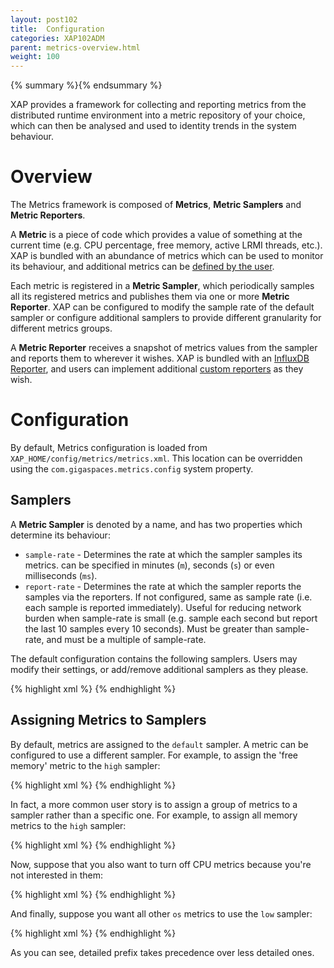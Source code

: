 ```yaml
---
layout: post102
title:  Configuration
categories: XAP102ADM
parent: metrics-overview.html
weight: 100
---
```


{% summary %}{% endsummary %}

XAP provides a framework for collecting and reporting metrics from the distributed runtime environment into a metric repository of your choice, which can then be analysed and used to identity trends in the system behaviour.

# Overview

The Metrics framework is composed of **Metrics**, **Metric Samplers** and **Metric Reporters**.

A **Metric** is a piece of code which provides a value of something at the current time (e.g. CPU percentage, free memory, active LRMI threads, etc.). XAP is bundled with an abundance of metrics which can be used to monitor its behaviour, and additional metrics can be [defined by the user](./metrics-user-defined.html).

Each metric is registered in a **Metric Sampler**, which periodically samples all its registered metrics and publishes them via one or more **Metric Reporter**. XAP can be configured to modify the sample rate of the default sampler or configure additional samplers to provide different granularity for different metrics groups.

A **Metric Reporter** receives a snapshot of metrics values from the sampler and reports them to wherever it wishes. XAP is bundled with an [InfluxDB Reporter](./metrics-influxdb-reporter.html), and users can implement additional [custom reporters](./metrics-custom-reporter.html) as they wish.

# Configuration

By default, Metrics configuration is loaded from `XAP_HOME/config/metrics/metrics.xml`. This location can be overridden using the `com.gigaspaces.metrics.config` system property.

## Samplers

A **Metric Sampler** is denoted by a name, and has two properties which determine its behaviour:

* `sample-rate` - Determines the rate at which the sampler samples its metrics. can be specified in minutes (`m`), seconds (`s`) or even milliseconds (`ms`).
* `report-rate` - Determines the rate at which the sampler reports the samples via the reporters. If not configured, same as sample rate (i.e. each sample is reported immediately). Useful for reducing network burden when sample-rate is small (e.g. sample each second but report the last 10 samples every 10 seconds). Must be greater than sample-rate, and must be a multiple of sample-rate.

The default configuration contains the following samplers. Users may modify their settings, or add/remove additional samplers as they please.

{% highlight xml %}
<metrics-configuration>
    <!-- define which sampling rates can be assigned to a metric -->
    <samplers>
        <!-- 'default' is configured to sample (and report) its metrics every 5 seconds -->
        <sampler name="default" sample-rate="5s" />
        <!-- 'high' is configured to sample its metrics every second, and report in batch every 5 seconds -->
        <sampler name="high" sample-rate="1s" report-rate="5s" />
        <!-- 'low' is configured to sample (and report) its metrics every minute -->
        <sampler name="low" sample-rate="1m" />
        <!-- 'off' is configured to never sample (and report) its metrics -->
        <sampler name="off" sample-rate="0" />
    </samplers>
</metrics-configuration>
{% endhighlight %}

## Assigning Metrics to Samplers

By default, metrics are assigned to the `default` sampler. A metric can be configured to use a different sampler. For example, to assign the 'free memory' metric to the `high` sampler:

{% highlight xml %}
<metrics-configuration>
    <metrics>
        <metric prefix="os_memory_free-bytes" sampler="high"/>
    </metrics>
</metrics-configuration>
{% endhighlight %}

In fact, a more common user story is to assign a group of metrics to a sampler rather than a specific one. For example, to assign all memory metrics to the `high` sampler:

{% highlight xml %}
<metrics-configuration>
    <metrics>
        <metric prefix="os_memory" sampler="high"/>
    </metrics>
</metrics-configuration>
{% endhighlight %}

Now, suppose that you also want to turn off CPU metrics because you're not interested in them:

{% highlight xml %}
<metrics-configuration>
    <metrics>
        <metric prefix="os_memory" sampler="high"/>
        <metric prefix="os_cpu"    sampler="off"/>
    </metrics>
</metrics-configuration>
{% endhighlight %}

And finally, suppose you want all other `os` metrics to use the `low` sampler:

{% highlight xml %}
<metrics-configuration>
    <metrics>
        <metric prefix="os"        sampler="low"/>
        <metric prefix="os_memory" sampler="high"/>
        <metric prefix="os_cpu"    sampler="off"/>
    </metrics>
</metrics-configuration>
{% endhighlight %}

As you can see, detailed prefix takes precedence over less detailed ones.